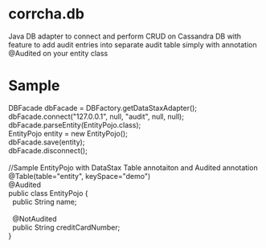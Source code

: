 # corrcha.db
Java DB adapter to connect and perform CRUD on Cassandra DB with feature to add audit entries into separate audit table simply with annotation @Audited on your entity class

# Sample
DBFacade dbFacade = DBFactory.getDataStaxAdapter();<br/>
dbFacade.connect("127.0.0.1", null, "audit", null, null);<br/>
dbFacade.parseEntity(EntityPojo.class);<br/>
EntityPojo entity = new EntityPojo();<br/>
dbFacade.save(entity);<br/>
dbFacade.disconnect();<br/>
<br/>
//Sample EntityPojo with DataStax Table annotaiton and Audited annotation<br/>
@Table(table="entity", keySpace="demo")<br/>
@Audited<br/>
public class EntityPojo {<br/>
&nbsp;&nbsp;public String name;<br/>
<br/>
&nbsp;&nbsp;@NotAudited<br/>
&nbsp;&nbsp;public String creditCardNumber;<br/>
}<br/>
